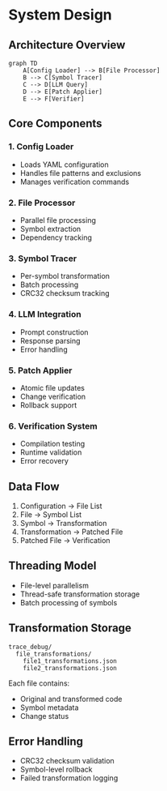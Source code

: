 # System Design

## Architecture Overview

```mermaid
graph TD
    A[Config Loader] --> B[File Processor]
    B --> C[Symbol Tracer]
    C --> D[LLM Query]
    D --> E[Patch Applier]
    E --> F[Verifier]
```

## Core Components

### 1. Config Loader
- Loads YAML configuration
- Handles file patterns and exclusions
- Manages verification commands

### 2. File Processor
- Parallel file processing
- Symbol extraction
- Dependency tracking

### 3. Symbol Tracer
- Per-symbol transformation
- Batch processing
- CRC32 checksum tracking

### 4. LLM Integration
- Prompt construction
- Response parsing
- Error handling

### 5. Patch Applier
- Atomic file updates
- Change verification
- Rollback support

### 6. Verification System
- Compilation testing
- Runtime validation
- Error recovery

## Data Flow

1. Configuration → File List
2. File → Symbol List
3. Symbol → Transformation
4. Transformation → Patched File
5. Patched File → Verification

## Threading Model

- File-level parallelism
- Thread-safe transformation storage
- Batch processing of symbols

## Transformation Storage

```
trace_debug/
  file_transformations/
    file1_transformations.json
    file2_transformations.json
```

Each file contains:
- Original and transformed code
- Symbol metadata
- Change status

## Error Handling

- CRC32 checksum validation
- Symbol-level rollback
- Failed transformation logging
